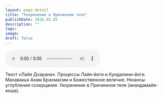 ```yaml
---
layout: page-detail
title: "Укоренение в Причинном теле"
publishDate: 2016.02.05
description: ""
tags:
image:
draft: false
---
```


<audio title="2016.02.05 - Укоренение в Причинном теле.mp3" src="https://filer-api.advayta.org/v1.0/public/files/75147" controls=""></audio>

 Текст «Лайя Дхарана». Процессы Лайя-йоги и Кундалини-йоги. Махавакья Ахам Брахмасми и Божественное величие. Нюансы углубления созерцания. Укоренение в Причинном теле (анандамайя-коша). 

  
